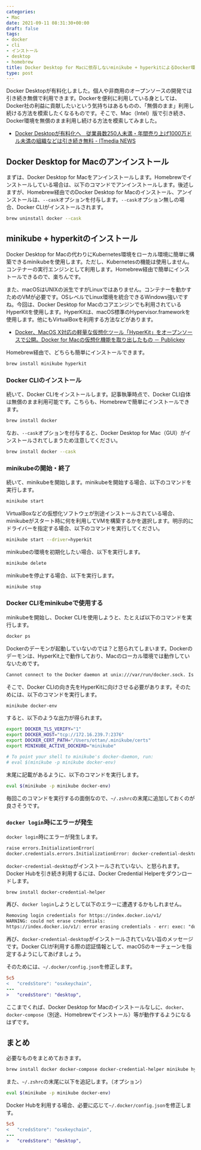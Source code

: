 ```yaml
---
categories:
- Mac
date: 2021-09-11 08:31:30+00:00
draft: false
tags:
- docker
- cli
- インストール
- desktop
- homebrew
title: Docker Desktop for Macに依存しないminikube + hyperkitによるDocker環境の構築
type: post
---
```


Docker Desktopが有料化しました。個人や非商用のオープンソースの開発では引き続き無償で利用できます。Dockerを便利に利用している身としては、Docker社の利益に貢献したいという気持ちはあるものの、「無償のまま」利用し続ける方法を模索したくなるものです。そこで、Mac（Intel）版で引き続き、Docker環境を無償のまま利用し続ける方法を模索してみました。

* [Docker Desktopが有料化へ　従業員数250人未満・年間売り上げ1000万ドル未満の組織などは引き続き無料 - ITmedia NEWS](https://www.itmedia.co.jp/news/articles/2109/02/news112.html)

## Docker Desktop for Macのアンインストール

まずは、Docker Desktop for Macをアンインストールします。Homebrewでインストールしている場合は、以下のコマンドでアンインストールします。後述しますが、Homebrew経由でのDocker Desktop for Macのインストール、アンインストールは、`--cask`オプションを付与します。`--cask`オプション無しの場合、Docker CLIがインストールされます。

```zsh
brew uninstall docker --cask
```

## minikube + hyperkitのインストール

Docker Desktop for Macの代わりにKubernetes環境をローカル環境に簡単に構築できるminikubeを使用します。ただし、Kubernetesの機能は使用しません。コンテナーの実行エンジンとして利用します。Homebrew経由で簡単にインストールできるので、楽ちんです。

また、macOSはUNIXの派生ですがLinuxではありません。コンテナーを動かすためのVMが必要です。OSレベルでLinux環境を統合できるWindows強いですね。今回は、Docker Desktop for Macのコアエンジンでも利用されているHyperKitを使用します。HyperKitは、macOS標準のHypervisor.frameworkを使用します。他にもVirtualBoxを利用する方法などがあります。

* [Docker、MacOS X対応の軽量な仮想化ツール「HyperKit」をオープンソースで公開。Docker for Macの仮想化機能を取り出したもの － Publickey](https://www.publickey1.jp/blog/16/docker_hyperkit.html)

Homebrew経由で、どちらも簡単にインストールできます。

```zsh
brew install minikube hyperkit
```

### Docker CLIのインストール

続いて、Docker CLIをインストールします。記事執筆時点で、Docker CLI自体は無償のまま利用可能です。こちらも、Homebrewで簡単にインストールできます。

```zsh
brew install docker
```

なお、`--cask`オプションを付与すると、Docker Desktop for Mac（GUI）がインストールされてしまうため注意してください。

```zsh
brew install docker --cask
```

### minikubeの開始・終了

続いて、minikubeを開始します。minikubeを開始する場合、以下のコマンドを実行します。

```zsh
minikube start
```

VirtualBoxなどの仮想化ソフトウェが別途インストールされている場合、minikubeがスタート時に何を利用してVMを構築するかを選択します。明示的にドライバーを指定する場合、以下のコマンドを実行してください。

```zsh
minikube start --driver=hyperkit
```

minikubeの環境を初期化したい場合、以下を実行します。

```zsh
minikube delete
```

minikubeを停止する場合、以下を実行します。

```zsh
minikube stop
```

### Docker CLIをminikubeで使用する

minikubeを開始し、Docker CLIを使用しようと、たとえば以下のコマンドを実行します。

```zsh
docker ps
```

Dockerのデーモンが起動していないのでは？と怒られてしまいます。Dockerのデーモンは、HyperKit上で動作しており、Macのローカル環境では動作していないためです。

```txt
Cannot connect to the Docker daemon at unix:///var/run/docker.sock. Is the docker daemon running?
```

そこで、Docker CLIの向き先をHyperKitに向けさせる必要があります。そのためには、以下のコマンドを実行します。

```zsh
minikube docker-env
```

すると、以下のような出力が得られます。

```zsh
export DOCKER_TLS_VERIFY="1"
export DOCKER_HOST="tcp://172.16.239.7:2376"
export DOCKER_CERT_PATH="/Users/ottan/.minikube/certs"
export MINIKUBE_ACTIVE_DOCKERD="minikube"

# To point your shell to minikube's docker-daemon, run:
# eval $(minikube -p minikube docker-env)
```

末尾に記載があるように、以下のコマンドを実行します。

```zsh
eval $(minikube -p minikube docker-env)
```

毎回このコマンドを実行するの面倒なので、`~/.zshrc`の末尾に追加しておくのが良さそうです。

### `docker login`時にエラーが発生

`docker login`時にエラーが発生します。

```txt
raise errors.InitializationError(
docker.credentials.errors.InitializationError: docker-credential-desktop not installed or not available in PATH
```

`docker-credential-desktop`がインストールされていない、と怒られます。Docker Hubを引き続き利用するには、Docker Credential Helperをダウンロードします。

```zsh
brew install docker-credential-helper
```

再び、`docker login`しようとして以下のエラーに遭遇するかもしれません。

```txt
Removing login credentials for https://index.docker.io/v1/
WARNING: could not erase credentials:
https://index.docker.io/v1/: error erasing credentials - err: exec: "docker-credential-desktop": executable file not found in $PATH, out: ``
```

再び、`docker-credential-desktop`がインストールされていない旨のメッセージです。Docker CLIが利用する際の認証情報として、macOSのキーチェーンを指定するようにしてあげましょう。

そのためには、`~/.docker/config.json`を修正します。

```diff
5c5
<   "credsStore": "osxkeychain",
---
>   "credsStore": "desktop",
```

ここまでくれば、Docker Desktop for Macのインストールなしに、`docker`、`docker-compose`（別途、Homebrewでインストール）等が動作するようになるはずです。

## まとめ

必要なものをまとめておきます。

```zsh
brew install docker docker-compose docker-credential-helper minikube hyperkit
```

また、`~/.zshrc`の末尾に以下を追記します。（オプション）

```zsh
eval $(minikube -p minikube docker-env)
```

Docker Hubを利用する場合、必要に応じて`~/.docker/config.json`を修正します。

```diff
5c5
<   "credsStore": "osxkeychain",
---
>   "credsStore": "desktop",
```
